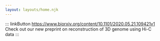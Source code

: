```yaml
---
layout: layouts/home.njk
---
```


::: linkButton https://www.biorxiv.org/content/10.1101/2020.05.21.109421v1
Check out our new preprint on reconstruction of 3D genome using Hi-C data
:::

